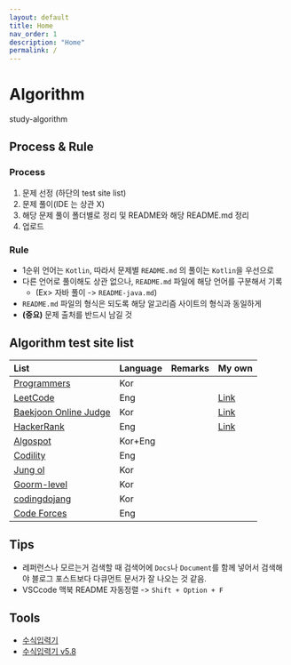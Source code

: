 ```yaml
---
layout: default
title: Home
nav_order: 1
description: "Home"
permalink: /
---
```


# Algorithm

study-algorithm

## Process & Rule

### Process

1. 문제 선정 (하단의 test site list)
2. 문제 풀이(IDE 는 상관 X)
3. 해당 문제 풀이 폴더별로 정리 및 README와 해당 README.md 정리
4. 업로드

### Rule

- 1순위 언어는 `Kotlin`, 따라서 문제별 `README.md` 의 풀이는 `Kotlin`을 우선으로
- 다른 언어로 풀이해도 상관 없으나, `README.md` 파일에 해당 언어를 구분해서 기록
  - (Ex> 자바 풀이 -> `README-java.md`)
- `README.md` 파일의 형식은 되도록 해당 알고리즘 사이트의 형식과 동일하게
- __(중요)__ 문제 출처를 반드시 남길 것

## Algorithm test site list

<!-- 
| List                  | URL                                        | Language | Remarks | My own                |
| :-------------------- | :----------------------------------------- | :------- | :------ | :-------------------- |
| Programmers           | https://programmers.co.kr/learn/challenges | Kor      |         |                       |
| LeetCode              | https://leetcode.com/problemset/all/       | Eng      |         | [Link][my_Leetcode]   |
| Baekjoon Online Judge | https://www.acmicpc.net/                   | Kor      |         | [Link][my_Baekjoon]   |
| HackerRank            | https://www.hackerrank.com/dashboard       | Eng      |         | [Link][my_HackerRank] |
| Algospot              | https://algospot.com/judge/problem/list/   | Kor+Eng  |         |                       |
| Codility              | https://app.codility.com/programmers/      | Eng      |         |                       |
| Jung ol               | http://www.jungol.co.kr/                   | Kor      |         |                       |
| Goorm-level           | https://level.goorm.io/                    | Kor      |         |                       |
| codingdojang          | http://codingdojang.com/                   | Kor      |         |                       |
| Code Forces           | https://codeforces.com/                    | Eng      |         |                       |
-->

| List                                                      | Language | Remarks | My own                |
| :-------------------------------------------------------- | :------- | :------ | :-------------------- |
| [Programmers](https://programmers.co.kr/learn/challenges) | Kor      |         |                       |
| [LeetCode](https://leetcode.com/problemset/all/)          | Eng      |         | [Link][my_Leetcode]   |
| [Baekjoon Online Judge](https://www.acmicpc.net/)         | Kor      |         | [Link][my_Baekjoon]   |
| [HackerRank](https://www.hackerrank.com/dashboard)        | Eng      |         | [Link][my_HackerRank] |
| [Algospot](https://algospot.com/judge/problem/list/)      | Kor+Eng  |         |                       |
| [Codility](https://app.codility.com/programmers/)         | Eng      |         |                       |
| [Jung ol](http://www.jungol.co.kr/)                       | Kor      |         |                       |
| [Goorm-level](https://level.goorm.io/)                    | Kor      |         |                       |
| [codingdojang](http://codingdojang.com/)                  | Kor      |         |                       |
| [Code Forces](https://codeforces.com/)                    | Eng      |         |                       |

## Tips

- 레퍼런스나 모르는거 검색할 때 검색어에 `Docs`나 `Document`를 함께 넣어서 검색해야 블로그 포스트보다 다큐먼트 문서가 잘 나오는 것 같음.
- VSCcode 맥북 README 자동정렬 -> `Shift + Option + F`

## Tools

- [수식입력기](https://www.codecogs.com/latex/eqneditor.php)
- [수식입력기 v5.8](https://latex.codecogs.com/)

<!-- Link here -->
[my_Leetcode]: https://leetcode.com/dnr1105/
[my_Baekjoon]: https://www.acmicpc.net/user/dnr1105
[my_HackerRank]: https://www.hackerrank.com/dnr1105
[my_Algospot]: https://algospot.com/user/profile/92448
